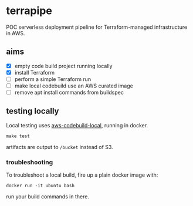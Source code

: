# terrapipe
POC serverless deployment pipeline for Terraform-managed infrastructure in AWS.

## aims

- [x] empty code build project running locally
- [x] install Terraform
- [ ] perform a simple Terraform run
- [ ] make local codebuild use an AWS curated image
- [ ] remove apt install commands from buildspec

## testing locally

Local testing uses [aws-codebuild-local](https://hub.docker.com/r/amazon/aws-codebuild-local/), running in docker.

`make test`

artifacts are output to `/bucket` instead of S3.

### troubleshooting

To troubleshoot a local build, fire up a plain docker image with:

`docker run -it ubuntu bash`

run your build commands in there.
